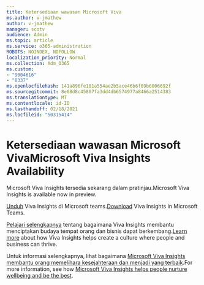 ```yaml
---
title: Ketersediaan wawasan Microsoft Viva
ms.author: v-jmathew
author: v-jmathew
manager: scotv
audience: Admin
ms.topic: article
ms.service: o365-administration
ROBOTS: NOINDEX, NOFOLLOW
localization_priority: Normal
ms.collection: Adm_O365
ms.custom:
- "9004616"
- "8337"
ms.openlocfilehash: 141a896fe181a554ae2b5ace46b6f09b6006692f
ms.sourcegitcommit: 8e08d8c45807fa3dd4db6574977a8466a2514383
ms.translationtype: MT
ms.contentlocale: id-ID
ms.lasthandoff: 02/18/2021
ms.locfileid: "50315414"
---
```

# <a name="microsoft-viva-insights-availability"></a><span data-ttu-id="837e6-102">Ketersediaan wawasan Microsoft Viva</span><span class="sxs-lookup"><span data-stu-id="837e6-102">Microsoft Viva Insights Availability</span></span>

<span data-ttu-id="837e6-103">Microsoft Viva Insights tersedia sekarang dalam pratinjau.</span><span class="sxs-lookup"><span data-stu-id="837e6-103">Microsoft Viva Insights is available now in preview.</span></span>

<span data-ttu-id="837e6-104">[Unduh](https://aka.ms/InsightsDocumentation) Viva Insights di Microsoft teams.</span><span class="sxs-lookup"><span data-stu-id="837e6-104">[Download](https://aka.ms/InsightsDocumentation) Viva Insights in Microsoft Teams.</span></span>

<span data-ttu-id="837e6-105">[Pelajari selengkapnya](https://aka.ms/VivaInsights) tentang bagaimana Viva Insights membantu menciptakan budaya tempat orang dan bisnis dapat berkembang.</span><span class="sxs-lookup"><span data-stu-id="837e6-105">[Learn more](https://aka.ms/VivaInsights) about how Viva Insights helps create a culture where people and business can thrive.</span></span>

<span data-ttu-id="837e6-106">Untuk informasi selengkapnya, lihat bagaimana [Microsoft Viva Insights membantu orang memelihara kesejahteraan dan menjadi yang terbaik](https://techcommunity.microsoft.com/t5/microsoft-viva-blog/microsoft-viva-insights-helps-people-nurture-wellbeing-and-be/ba-p/2107010).</span><span class="sxs-lookup"><span data-stu-id="837e6-106">For more information, see how [Microsoft Viva Insights helps people nurture wellbeing and be the best](https://techcommunity.microsoft.com/t5/microsoft-viva-blog/microsoft-viva-insights-helps-people-nurture-wellbeing-and-be/ba-p/2107010).</span></span>
